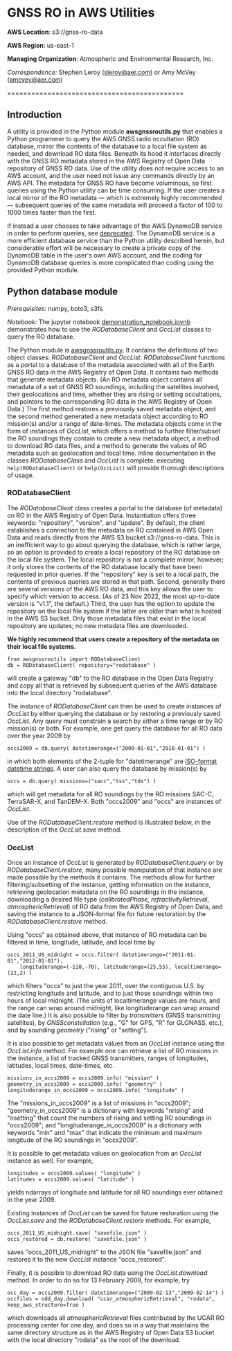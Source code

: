 # GNSS RO in AWS Utilities

**AWS Location**: s3://gnss-ro-data

**AWS Region**: us-east-1  

**Managing Organization**: Atmospheric and Environmental Research, Inc.

*Correspondence:* Stephen Leroy (sleroy@aer.com) or Amy McVey (amcvey@aer.com)

============================================


## Introduction

A utility is provided in the Python module **awsgnssroutils.py** that enables a Python
programmer to query the AWS GNSS radio occultation (RO) database, mirror the
contents of the database
to a local file system as needed, and download RO data files. Beneath its hood
it interfaces directly with the GNSS RO metadata stored in the
AWS Registry of Open Data repository of GNSS RO data. Use of the utility does not
require access to an AWS account, and the user need not issue any commands
directly by an AWS API. The metadata for GNSS RO have become voluminous,
so first queries using the Python utility can be time consuming. If the user
creates a local mirror of the RO metadata &mdash; which is extremely highly recommended &mdash;
subsequent queries of the same metadata will proceed a factor of 100 to 1000
times faster than the first.

If instead a user chooses to take advantage of the AWS DynamoDB service in order to
perform queries, see
[deprecated](https://github.com/gnss-ro/aws-opendata/blob/master/utilities/deprecated/).
The DynamoDB service is a more efficient database service than the Python
utility described herein, but considerable effort will be necessary to create a
private copy of the DynamoDB table in the user's own AWS account, and the coding
for DynamoDB database queries is more complicated than coding using the provided
Python module.

## Python database module

*Prerequisites:* numpy, boto3, s3fs

*Notebook:*
The jupyter notebook
[demonstration_notebook.ipynb](https://github.com/gnss-ro/aws-opendata/blob/master/utilities/demonstration_notebook.ipynb)
demonstrates how to use
the *RODatabaseClient* and *OccList* classes to query the RO database.

The Python module is [awsgnssroutils.py](https://raw.githubusercontent.com/gnss-ro/aws-opendata/master/utilities/awsgnssroutils.py). 
It contains the definitions of two object classes: *RODatabaseClient*
and *OccList*. *RODatabaseClient* functions as a portal to a database of the
metadata associated with all of the Earth GNSS RO data in the AWS Registry of
Open Data. It contains two methods that generate metadata objects. (An RO
metadata object contains all metadata of a set of GNSS RO soundings, including
the satellites involved, their geolocations and time, whether they are rising
or setting occultations, and pointers to the
corresponding RO data in the AWS Registry of Open Data.)  The first method
restores a previously saved metadata object, and the
second method generated a new metadata object according to RO mission(s) and/or a
range of date-times. The metadata objects come in the form of instances of
*OccList*, which offers a method to further filter/subset the RO soundings they
contain to create a new metadata object, a method to
download RO data files, and a method to generate the values of RO metadata such as
geolocation and local time.  Inline documentation in the classes
*RODatabaseClass* and *OccList* is complete: executing `help(RODatabaseClient)`
or `help(OccList)` will provide thorough descriptions of usage.

### RODatabaseClient

The *RODatabaseClient* class creates a portal to the database (of metadata) on
RO in the AWS Registry of Open Data. Instantiation offers three keywords:
"repository", "version", and "update". By default, the client establishes a
connection to the metadata on RO contained in AWS Open Data and reads directly
from the AWS S3 bucket s3://gnss-ro-data. This is an inefficient way to go
about querying the database, which is rather large, so an option is provided
to create a local repository of the RO database on the local file system. The
local repository is not a complete mirror, however; it only stores the contents
of the RO database locally that have been requested in prior queries. If the
"repository" key is set to a local path, the contents of previous queries are
stored in that path. Second, generally there are several versions of the
AWS RO data, and this key allows the user to specify which version to access.
(As of 23 Nov 2022, the most up-to-date version is "v1.1", the default.)
Third, the user has the option to update the repository on the local file
system if the latter are older than what is hosted in the AWS S3 bucket. Only
those metadata files that exist in the local repository are updates; no new
metadata files are downloaded.

**We highly recommend that users create a repository of the metadata on their
local file systems.**

```
from awsgnssroutils import RODatabaseClient
db = RODatabaseClient( repository="rodatabase" )
```
will create a gateway "db" to the RO database in the Open Data Registry and
copy all that is retrieved by subsequent queries of the AWS database into
the local directory "rodatabase".

The instance of *RODatabaseClient* can then be used to create instances of
*OccList* by either querying the database or by restoring a previously
saved *OccList*. Any query must constrain a search by either a time range
or by RO mission(s) or both. For example, one get query the database for all
RO data over the year 2009 by
```
occs2009 = db.query( datetimerange=("2009-01-01","2010-01-01") )
```
in which both elements of the 2-tuple for "datetimerange" are [ISO-format
datetime strings](https://www.w3.org/TR/NOTE-datetime). A user can also
query the database by mission(s) by
```
occs = db.query( missions=("sacc","tsx","tdx") )
```
which will get metadata for all RO soundings by the RO missions SAC-C,
TerraSAR-X, and TanDEM-X. Both "occs2009" and "occs" are instances of
*OccList*.

Use of the *RODatabaseClient.restore* method is illustrated below,
in the description of the *OccList.save* method.

### OccList

Once an instance of *OccList* is generated by *RODatabaseClient.query* or by
*RODatabaseClient.restore*, many possible manipulation of that instance are
made possible by the methods it contains. The methods allow for further
filtering/subsetting of the instance, getting information on the instance,
retrieving geolocation metadata on the RO soundings in the instance, downloading
a desired file type (*calibratedPhase*, *refractivityRetrieval*,
*atmosphericRetrieval*) of RO data from the AWS Registry of Open Data, and
saving the instance to a JSON-format file for future restoration by the
*RODatabaseClient.restore* method.

Using "occs" as obtained above, that instance of RO metadata can be filtered in
time, longitude, latitude, and local time by
```
occs_2011_US_midnight = occs.filter( datetimerange=("2011-01-01","2012-01-01"),
	longituderange=(-110,-70), latituderange=(25,55), localtimerange=(22,2) )
```
which filters "occs" to just the year 2011, over the contiguous U.S. by
restricting longitude and latitude, and to just those soundings within two hours
of local midnight. (The units of localtimerange values are hours, and the
range can wrap around midnight, like longituderange can wrap around the date
line.) It is also possible to filter by *transmitters* (GNSS transmitting
satellites), by *GNSSconstellation* (e.g., "G" for GPS, "R" for GLONASS, etc.),
and by sounding *geometry* ("rising" or "setting").

It is also possible to get metadata values from an *OccList* instance using the
*OccList.info* method. For example one can retrieve a list of RO missions in the
instance, a list of tracked GNSS transmitters, ranges of longitudes, latitudes,
local times, date-times, etc.
```
missions_in_occs2009 = occs2009.info( "mission" )
geometry_in_occs2009 = occs2009.info( "geometry" )
longituderange_in_occs2009 = occs2009.info( "longitude" )
```
The "missions_in_occs2009" is a list of missions in "occs2009"; "geometry_in_occs2009"
is a dictionary with keywords "nrising" and "nsetting" that count the numbers of
rising and setting RO soundings in "occs2009"; and "longituderange_in_occs2009" is a
dictionary with keywords "min" and "max" that indicate the minimum and maximum
longitude of the RO soundings in "occs2009".

It is possible to get metadata values on geolocation from an *OccList* instance
as well. For example,
```
longitudes = occs2009.values( "longitude" )
latitudes = occs2009.values( "latitude" )
```
yields ndarrays of longitude and latitude for all RO soundings ever obtained in
the year 2009.

Existing instances of *OccList* can be saved for future restoration using the
*OccList.save* and the *RODatabaseClient.restore* methods. For example,
```
occs_2011_US_midnight.save( "savefile.json" )
occs_restored = db.restore( "savefile.json" )
```
saves "occs_2011_US_midnight" to the JSON file "savefile.json" and restores it
to the new *OccList* instance "occs_restored".

Finally, it is possible to download RO data using the *OccList.download* method.
In order to do so for 13 February 2009, for example, try
```
occ_day = occs2009.filter( datetimerange=("2009-02-13","2009-02-14") )
occfiles = odd_day.download( "ucar_atmosphericRetrieval", "rodata", keep_aws_structure=True )
```
which downloads all *atmosphericRetrieval* files contributed by the UCAR
RO processing center for one day, and does so in a way that maintains the same directory
structure as in the AWS Registry of Open Data S3 bucket with the local directory
"rodata" as the root of the download.
